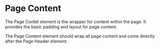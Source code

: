 # Page Content

The Page Contet element is the wrapper for content within the page. It provides the basic padding and layout for page content.

The Page Content element should wrap all page content and come directly after the Page Header element.

